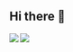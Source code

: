 ## Hi there 👋

<div>
  <a href="https://solved.ac/qudfbf2"><img align="left" src="http://mazassumnida.wtf/api/v2/generate_badge?boj=qudfbf2"/></a>
  <img src="http://mazandi.herokuapp.com/api?handle=qudfbf2&theme=warm"/>
</div>

<!--
**bangrr/bangrr** is a ✨ _special_ ✨ repository because its `README.md` (this file) appears on your GitHub profile.

Here are some ideas to get you started:

- 🔭 I’m currently working on ...
- 🌱 I’m currently learning ...
- 👯 I’m looking to collaborate on ...
- 🤔 I’m looking for help with ...
- 💬 Ask me about ...
- 📫 How to reach me: ...
- 😄 Pronouns: ...
- ⚡ Fun fact: ...
-->
